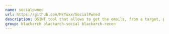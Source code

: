 ```yaml
---
name: socialpwned
url: https://github.com/MrTuxx/SocialPwned
description: OSINT tool that allows to get the emails, from a target, published in social networks.
group: blackarch blackarch-social blackarch-recon
---
```


